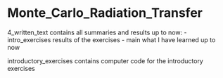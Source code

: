 # Monte_Carlo_Radiation_Transfer

4_written_text
	contains all summaries and results up to now:
	- intro_exercises
		results of the exercises
	- main
		what I have learned up to now

introductory_exercises
	contains computer code for the introductory exercises




